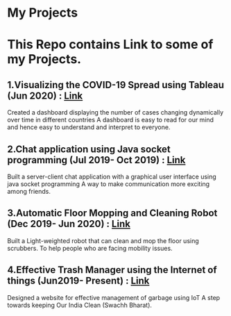 # My Projects

# This Repo contains Link to some of my Projects. 

## 1.Visualizing the COVID-19 Spread using Tableau (Jun 2020) : [Link](https://public.tableau.com/profile/anand3592#!/vizhome/VisualingthespreadofCOVI-19/Racingbardashboard?publish=yes)
  Created a dashboard displaying the number of cases changing dynamically over time in different countries
  A dashboard is easy to read for our mind and hence easy to understand and interpret to everyone.

## 2.Chat application using Java socket programming (Jul 2019- Oct 2019) : [Link](https://www.youtube.com/watch?v=ORUUw8Iqq_s)
  Built a server-client chat application with a graphical user interface using java socket programming
  A way to make communication more exciting among friends.

## 3.Automatic Floor Mopping and Cleaning Robot (Dec 2019- Jun 2020) : [Link](https://www.youtube.com/watch?v=gyF54-CBbx0&feature=youtu.be)
  Built a Light-weighted robot that can clean and mop the floor using scrubbers.
  To help people who are facing mobility issues.

## 4.Effective Trash Manager using the Internet of things (Jun2019- Present) : [Link](https://andykumar412.github.io/)
  Designed a website for effective management of garbage using IoT
  A step towards keeping Our India Clean (Swachh Bharat).


